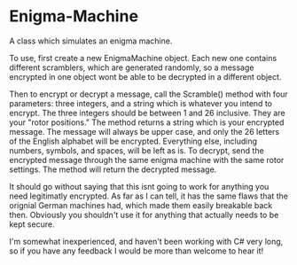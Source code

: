 # Enigma-Machine
A class which simulates an enigma machine.

To use, first create a new EnigmaMachine object. Each new one contains different scramblers, which are generated randomly, so a message encrypted in one object wont be able to be decrypted in a different object.

Then to encrypt or decrypt a message, call the Scramble() method with four parameters: three integers, and a string which is whatever you intend to encrypt. The three integers should be between 1 and 26 inclusive. They are your "rotor positions."
The method returns a string which is your encrypted message. The message will always be upper case, and only the 26 letters of the English alphabet will be encrypted. Everything else, including numbers, symbols, and spaces, will be left as is.
To decrypt, send the encrypted message through the same enigma machine with the same rotor settings. The method will return the decrypted message.

It should go without saying that this isnt going to work for anything you need legitimatly encrypted. As far as I can tell, it has the same flaws that the orignial German machines had, which made them easily breakable back then. Obviously you shouldn't use it for anything that actually needs to be kept secure.

I'm somewhat inexperienced, and haven't been working with C# very long, so if you have any feedback I would be more than welcome to hear it!

